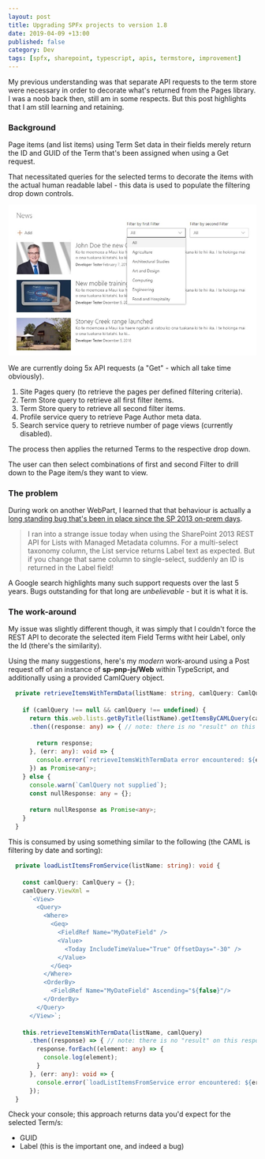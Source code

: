 ```yaml
---
layout: post
title: Upgrading SPFx projects to version 1.8
date: 2019-04-09 +13:00
published: false
category: Dev
tags: [spfx, sharepoint, typescript, apis, termstore, improvement]
---
```



My previous understanding was that separate API requests to the term store were necessary in order to decorate what's returned from the Pages library. I was a noob back then, still am in some respects. But this post highlights that I am still learning and retaining.


### Background

Page items (and list items) using Term Set data in their fields merely return the ID and GUID of the Term that's been assigned when using a Get request.

That necessitated queries for the selected terms to decorate the items with the actual human readable label - this data is used to populate the filtering drop down controls.

![SPFx News WebPart improved with filtering controls](/img/spfx-news-improvements.jpg)

We are currently doing 5x API requests (a  "Get" - which all take time obviously).

1) Site Pages query (to retrieve the pages per defined filtering criteria).
2) Term Store query to retrieve all first filter items.
3) Term Store query to retrieve all second filter items.
4) Profile service query to retrieve Page Author meta data.
5) Search service query to retrieve number of page views (currently disabled).

The process then applies the returned Terms to the respective drop down.

The user can then select combinations of first and second Filter to drill down to the Page item/s they want to view.


### The problem

During work on another WebPart, I learned that that behaviour is actually a [long standing bug that's been in place since the SP 2013 on-prem days](https://social.msdn.microsoft.com/Forums/office/en-US/aa561460-c8d0-4f26-8f28-e77680f42b8b/taxonomy-field-label-when-retrieved-via-rest-is-actually-id?forum=sharepointdevelopment).

> I ran into a strange issue today when using the SharePoint 2013 REST API for Lists with Managed Metadata columns.  For a multi-select taxonomy column, the List service returns Label text as expected.  But if you change that same column to single-select, suddenly an ID is returned in the Label field!

A Google search highlights many such support requests over the last 5 years. Bugs outstanding for that long are *unbelievable* - but it is what it is.


### The work-around

My issue was slightly different though, it was simply that I couldn't force the REST API to decorate the selected item Field Terms witht heir Label, only the Id (there's the similarity).

Using the many suggestions, here's my *modern* work-around using a Post request off of an instance of **sp-pnp-js/Web** within TypeScript, and additionally using a provided CamlQuery object.

~~~ts
  private retrieveItemsWithTermData(listName: string, camlQuery: CamlQuery): Promise<any> {

    if (camlQuery !== null && camlQuery !== undefined) {
      return this.web.lists.getByTitle(listName).getItemsByCAMLQuery(camlQuery, "FieldValuesAsText")
      .then((response: any) => { // note: there is no "result" on this response object so checking whether the request fails isn't possible - you may need to further work around this

        return response;
      }, (err: any): void => {
        console.error(`retrieveItemsWithTermData error encountered: ${err}`);
      }) as Promise<any>;
    } else {
      console.warn(`CamlQuery not supplied`);
      const nullResponse: any = {};

      return nullResponse as Promise<any>;
    }
  }
~~~

This is consumed by using something similar to the following (the CAML is filtering by date and sorting):

~~~ts
  private loadListItemsFromService(listName: string): void {

    const camlQuery: CamlQuery = {};
    camlQuery.ViewXml =
      `<View>
        <Query>
          <Where>
            <Geq>
              <FieldRef Name="MyDateField" />
              <Value>
                <Today IncludeTimeValue="True" OffsetDays="-30" />
              </Value>
            </Geq>
          </Where>
          <OrderBy>
            <FieldRef Name="MyDateField" Ascending="${false}"/>
          </OrderBy>
        </Query>
      </View>`;

    this.retrieveItemsWithTermData(listName, camlQuery)
      .then((response) => { // note: there is no "result" on this response object
        response.forEach((element: any) => {
          console.log(element);
        }
      }, (err: any): void => {
        console.error(`loadListItemsFromService error encountered: ${err}`);
      });
  }
~~~

Check your console; this approach returns data you'd expect for the selected Term/s:
- GUID
- Label (this is the important one, and indeed a bug)
